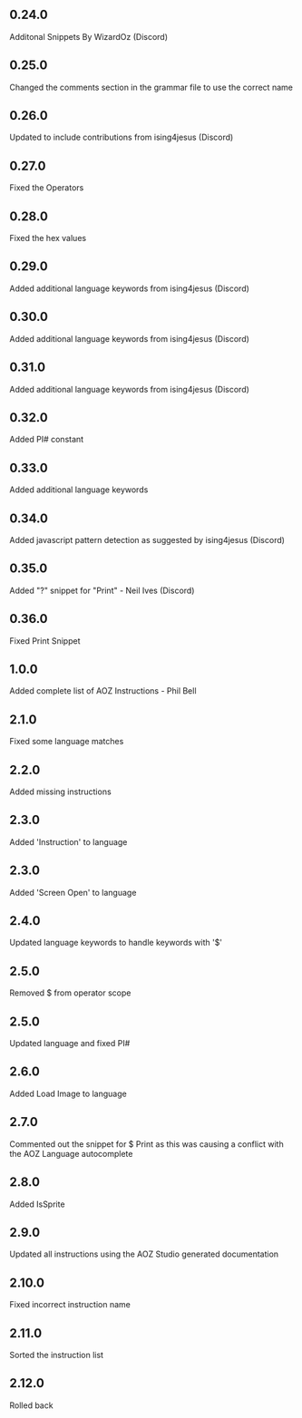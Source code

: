 ## 0.24.0
Additonal Snippets By WizardOz (Discord)
## 0.25.0
Changed the comments section in the grammar file to use the correct name
## 0.26.0
Updated to include contributions from ising4jesus (Discord)
## 0.27.0
Fixed the Operators
## 0.28.0
Fixed the hex values
## 0.29.0
Added additional language keywords from ising4jesus (Discord)
## 0.30.0
Added additional language keywords from ising4jesus (Discord)
## 0.31.0
Added additional language keywords from ising4jesus (Discord)
## 0.32.0
Added PI# constant
## 0.33.0
Added additional language keywords
## 0.34.0
Added javascript pattern detection as suggested by ising4jesus (Discord)
## 0.35.0
Added "?" snippet for "Print" - Neil Ives (Discord)
## 0.36.0
Fixed Print Snippet
## 1.0.0
Added complete list of AOZ Instructions - Phil Bell
## 2.1.0
Fixed some language matches
## 2.2.0
Added missing instructions
## 2.3.0
Added 'Instruction' to language
## 2.3.0
Added 'Screen Open' to language
## 2.4.0
Updated language keywords to handle keywords with '$'
## 2.5.0
Removed $ from operator scope
## 2.5.0
Updated language and fixed PI#
## 2.6.0
Added Load Image to language
## 2.7.0
Commented out the snippet for $ Print as this was causing a conflict with the AOZ Language autocomplete
## 2.8.0
Added IsSprite
## 2.9.0
Updated all instructions using the AOZ Studio generated documentation
## 2.10.0
Fixed incorrect instruction name
## 2.11.0
Sorted the instruction list
## 2.12.0
Rolled back
